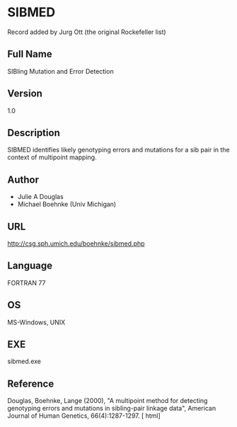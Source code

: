 # SIBMED
Record added by Jurg Ott (the original Rockefeller list)

## Full Name
SIBling Mutation and Error Detection

## Version
1.0

## Description
SIBMED identifies likely genotyping errors and mutations for a sib pair in the context of multipoint mapping.

## Author
* Julie A Douglas
* Michael Boehnke (Univ Michigan)

## URL
http://csg.sph.umich.edu/boehnke/sibmed.php

## Language
FORTRAN 77

## OS
MS-Windows, UNIX

## EXE
sibmed.exe

## Reference
Douglas, Boehnke, Lange (2000), "A multipoint method for detecting genotyping errors and mutations in sibling-pair linkage data", American Journal of Human Genetics, 66(4):1287-1297\. [ html]